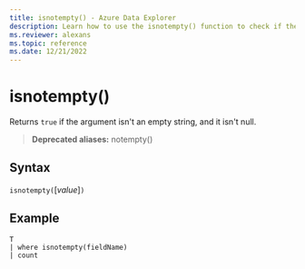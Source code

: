 ```yaml
---
title: isnotempty() - Azure Data Explorer
description: Learn how to use the isnotempty() function to check if the argument isn't an empty string.
ms.reviewer: alexans
ms.topic: reference
ms.date: 12/21/2022
---
```

# isnotempty()

Returns `true` if the argument isn't an empty string, and it isn't null.

> **Deprecated aliases:** notempty()

## Syntax

`isnotempty(`[*value*]`)`

## Example

```kusto
T
| where isnotempty(fieldName)
| count
```
